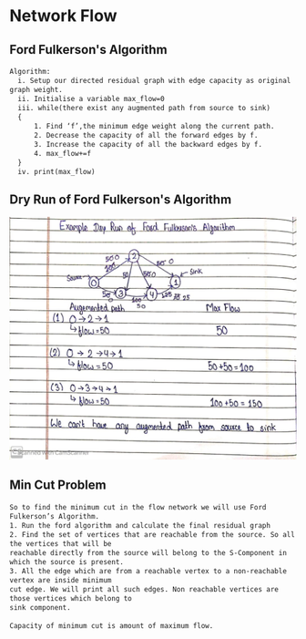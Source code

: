 # Network Flow

## Ford Fulkerson's Algorithm
    Algorithm:
      i. Setup our directed residual graph with edge capacity as original graph weight.
      ii. Initialise a variable max_flow=0
      iii. while(there exist any augmented path from source to sink)
      {
          1. Find ‘f’,the minimum edge weight along the current path.
          2. Decrease the capacity of all the forward edges by f.
          3. Increase the capacity of all the backward edges by f.
          4. max_flow+=f
      }
      iv. print(max_flow)
      
## Dry Run of Ford Fulkerson's Algorithm
![](dryrun.png)<br>

## Min Cut Problem
    So to find the minimum cut in the flow network we will use Ford Fulkerson’s Algorithm.
    1. Run the ford algorithm and calculate the final residual graph
    2. Find the set of vertices that are reachable from the source. So all the vertices that will be  
    reachable directly from the source will belong to the S-Component in which the source is present.
    3. All the edge which are from a reachable vertex to a non-reachable vertex are inside minimum   
    cut edge. We will print all such edges. Non reachable vertices are those vertices which belong to 
    sink component.
    
    Capacity of minimum cut is amount of maximum flow.
      
